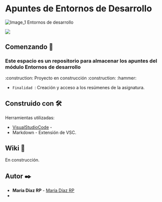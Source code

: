 # Apuntes de Entornos de Desarrollo

![Image_1 Entornos de desarrollo](https://www.ekon.es/wp-content/uploads/2021/02/entornos-de-desarrollo-2.jpg)                                                                                                                         
<p align="left">
   <img src="https://img.shields.io/badge/STATUS-EN%20DESAROLLO-green">
   </p>

## Comenzando 🚀
<h3 Descrisción del proyecto:> Este espacio es un repositorio para almacenar los apuntes del módulo Entornos de desarrollo </h3
<h4 align="left">
:construction: Proyecto en construcción :construction:
</h4> :hammer: 

- `Finalidad `: Creación y acceso a los resúmenes de la asignatura.

## Construido con 🛠️

Herramientas utilizadas:

* [VisualStudioCode](https://code.visualstudio.com/) - 
* Markdown - Extensión de VSC.

## Wiki 📖
En construcción.

## Autor ✒️
* **Maria Diaz RP** - [María Díaz RP](https://github.com/mdrp93?tab=overview&from=2023-09-01&to=2023-09-30)
*

